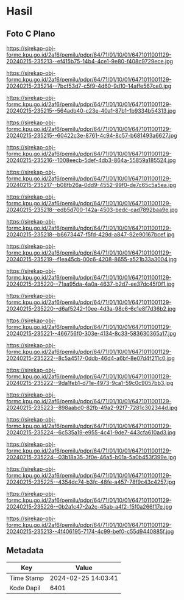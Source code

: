 # Hasil

## Foto C Plano

https://sirekap-obj-formc.kpu.go.id/2af6/pemilu/pdpr/64/71/01/10/01/6471011001129-20240215-235213--ef415b75-14b4-4ce1-9e80-f408c9729ece.jpg

https://sirekap-obj-formc.kpu.go.id/2af6/pemilu/pdpr/64/71/01/10/01/6471011001129-20240215-235214--7bcf53d7-c5f9-4d60-9d10-14affe567ce0.jpg

https://sirekap-obj-formc.kpu.go.id/2af6/pemilu/pdpr/64/71/01/10/01/6471011001129-20240215-235215--564adb40-c23e-40a1-87b1-1b9334b54313.jpg

https://sirekap-obj-formc.kpu.go.id/2af6/pemilu/pdpr/64/71/01/10/01/6471011001129-20240215-235215--60422c3e-8761-4c94-8c57-b681493a6627.jpg

https://sirekap-obj-formc.kpu.go.id/2af6/pemilu/pdpr/64/71/01/10/01/6471011001129-20240215-235216--1008eecb-5def-4db3-864a-55859a185524.jpg

https://sirekap-obj-formc.kpu.go.id/2af6/pemilu/pdpr/64/71/01/10/01/6471011001129-20240215-235217--b08fb26a-0dd9-4552-99f0-de7c65c5a5ea.jpg

https://sirekap-obj-formc.kpu.go.id/2af6/pemilu/pdpr/64/71/01/10/01/6471011001129-20240215-235218--edb5d700-142a-4503-bedc-cad7892baa9e.jpg

https://sirekap-obj-formc.kpu.go.id/2af6/pemilu/pdpr/64/71/01/10/01/6471011001129-20240215-235218--b6673447-f5fd-429d-a847-92e90167bcef.jpg

https://sirekap-obj-formc.kpu.go.id/2af6/pemilu/pdpr/64/71/01/10/01/6471011001129-20240215-235219--f1ea45cb-00c6-4208-8655-a521b33a3004.jpg

https://sirekap-obj-formc.kpu.go.id/2af6/pemilu/pdpr/64/71/01/10/01/6471011001129-20240215-235220--71aa95da-4a0a-4637-b2d7-ee37dc45f0f1.jpg

https://sirekap-obj-formc.kpu.go.id/2af6/pemilu/pdpr/64/71/01/10/01/6471011001129-20240215-235220--d6af5242-10ee-4d3a-98c6-6c1e8f7d36b2.jpg

https://sirekap-obj-formc.kpu.go.id/2af6/pemilu/pdpr/64/71/01/10/01/6471011001129-20240215-235221--466756f0-303e-4134-8c33-583630365a17.jpg

https://sirekap-obj-formc.kpu.go.id/2af6/pemilu/pdpr/64/71/01/10/01/6471011001129-20240215-235222--8c5a4517-0ddb-46d4-a6bf-8e07d4f211c0.jpg

https://sirekap-obj-formc.kpu.go.id/2af6/pemilu/pdpr/64/71/01/10/01/6471011001129-20240215-235222--9da1feb1-d71e-4973-9ca1-59c0c9057bb3.jpg

https://sirekap-obj-formc.kpu.go.id/2af6/pemilu/pdpr/64/71/01/10/01/6471011001129-20240215-235223--898aabc0-82fb-49a2-92f7-7281c302344d.jpg

https://sirekap-obj-formc.kpu.go.id/2af6/pemilu/pdpr/64/71/01/10/01/6471011001129-20240215-235224--6c535a19-e955-4c41-9de7-443cfa610ad3.jpg

https://sirekap-obj-formc.kpu.go.id/2af6/pemilu/pdpr/64/71/01/10/01/6471011001129-20240215-235224--03b18a35-3f0e-46a5-b01a-5a0b453f399e.jpg

https://sirekap-obj-formc.kpu.go.id/2af6/pemilu/pdpr/64/71/01/10/01/6471011001129-20240215-235225--4354dc74-b3fc-48fe-a457-78f9c43c4257.jpg

https://sirekap-obj-formc.kpu.go.id/2af6/pemilu/pdpr/64/71/01/10/01/6471011001129-20240215-235226--0b2a1c47-2a2c-45ab-a4f2-f5f0a266f17e.jpg

https://sirekap-obj-formc.kpu.go.id/2af6/pemilu/pdpr/64/71/01/10/01/6471011001129-20240215-235213--4f406195-7174-4c99-bef0-c55d9440885f.jpg


## Metadata

| Key        | Value               |
| ---------- | ------------------- |
| Time Stamp | 2024-02-25 14:03:41 |
| Kode Dapil | 6401                |



